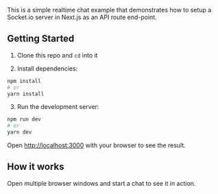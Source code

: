 This is a simple realtime chat example that demonstrates how to setup a Socket.io server in Next.js as an API route end-point.

## Getting Started

1. Clone this repo and `cd` into it

2. Install dependencies:

```bash
npm install
# or
yarn install
```

3. Run the development server:

```bash
npm run dev
# or
yarn dev
```

Open [http://localhost:3000](http://localhost:3000) with your browser to see the result.

## How it works

Open multiple browser windows and start a chat to see it in action.
